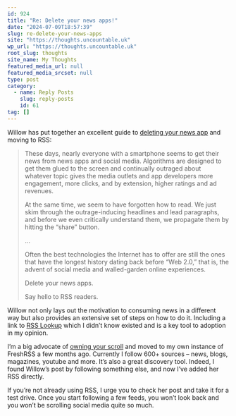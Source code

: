 ```yaml
---
id: 924
title: "Re: Delete your news apps!"
date: "2024-07-09T18:57:39"
slug: re-delete-your-news-apps
site: "https://thoughts.uncountable.uk"
wp_url: "https://thoughts.uncountable.uk"
root_slug: thoughts
site_name: My Thoughts
featured_media_url: null
featured_media_srcset: null
type: post
category:
  - name: Reply Posts
    slug: reply-posts
    id: 61
tag: []
---
```



<p>Willow has put together an excellent guide to <a href="https://willowashmaple.xyz/2024-07-08-delete-your-news-apps">deleting your news app</a> and moving to RSS:</p>



<blockquote class="wp-block-quote is-style-plain is-layout-flow wp-block-quote-is-layout-flow is-style-plain--35">
<p>These days, nearly everyone with a smartphone seems to get their news from news apps and social media. Algorithms are designed to get them glued to the screen and continually outraged about whatever topic gives the media outlets and app developers more engagement, more clicks, and by extension, higher ratings and ad revenues.</p>



<p>At the same time, we seem to have forgotten how to read. We just skim through the outrage-inducing headlines and lead paragraphs, and before we even critically understand them, we propagate them by hitting the &#8220;share&#8221; button.</p>



<p>&#8230;</p>



<p>Often the best technologies the Internet has to offer are still the ones that have the longest history dating back before &#8220;Web 2.0,&#8221; that is, the advent of social media and walled-garden online experiences.</p>



<p>Delete your news apps.</p>



<p>Say hello to RSS readers.</p>
</blockquote>



<p>Willow not only lays out the motivation to consuming news in a different way but also provides an extensive set of steps on how to do it.  Including a link to <a href="https://www.rsslookup.com/">RSS Lookup</a> which I didn&#8217;t know existed and is a key tool to adoption in my opinion.</p>



<p>I&#8217;m a big advocate of <a href="https://thoughts.uncountable.uk/own-your-scroll/" data-type="post" data-id="690">owning your scroll</a> and moved to my own instance of FreshRSS a few months ago.  Currently I follow 600+ sources &#8211; news, blogs, magazines, youtube and more.  It&#8217;s also a great discovery tool.  Indeed, I found Willow&#8217;s post by following something else, and now I&#8217;ve added her RSS directly.</p>



<p>If you&#8217;re not already using RSS, I urge you to check her post and take it for a test drive.  Once you start following a few feeds, you won&#8217;t look back and you won&#8217;t be scrolling social media quite so much.</p>



<p></p>
